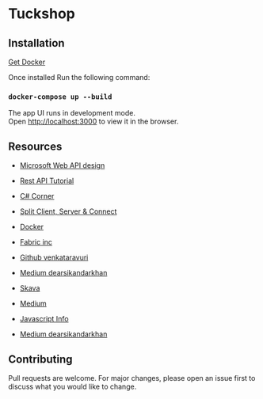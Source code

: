 
# Tuckshop

## Installation

[Get Docker](https://docs.docker.com/get-docker/)

Once installed Run the following command:

### `docker-compose up --build`

The app UI runs in development mode.<br />
Open [http://localhost:3000](http://localhost:3000) to view it in the browser.


## Resources

* [Microsoft Web API design](https://docs.microsoft.com/en-us/azure/architecture/best-practices/api-design)
* [Rest API Tutorial](https://restfulapi.net/rest-api-design-tutorial-with-example/)
* [C# Corner](https://www.c-sharpcorner.com/article/web-api-design-principles-or-web-api-design-guidelines/)

* [Split Client, Server & Connect](https://www.freecodecamp.org/news/create-a-react-frontend-a-node-express-backend-and-connect-them-together-c5798926047c/)
* [Docker](https://docs.docker.com/network/network-tutorial-standalone/)
* [Fabric inc](https://resources.fabric.inc/answers/ecommerce-microservices-architecture)
* [Github venkataravuri](https://github.com/venkataravuri/e-commerce-microservices-sample)
* [Medium dearsikandarkhan](https://dearsikandarkhan.medium.com/microservices-architecture-for-e-commerce-f8b49270e72f)
* [Skava](https://www.skava.com/ecommerce-microservices-for-innovation/#business-to-business-microservices)

* [Medium](https://darifnemma.medium.com/how-to-interact-with-mysql-database-using-async-await-promises-in-node-js-9e6c81b683da)
* [Javascript Info](https://javascript.info/import-export)
* [Medium dearsikandarkhan](https://ccoenraets.github.io/es6-tutorial/classes/)

## Contributing
Pull requests are welcome. For major changes, please open an issue first to discuss what you would like to change.